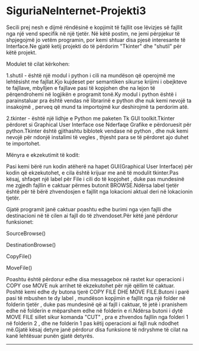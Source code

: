 # SiguriaNeInternet-Projekti3

Secili prej nesh e dijmë rëndësinë e kopjimit të fajllit ose lëvizjes së fajllit nga një vend specifik në një tjetër. Në këtë postim, ne jemi përpjekur të shpjegojmë jo vetëm programin, por kemi shtuar disa pjesë interesante të Interface.Ne gjatë ketij projekti do të përdorim "Tkinter" dhe "shutil" për këtë projekt. 

Modulet të cilat kërkohen:

1.shutil - është një modul i python i cili na mundëson që operojmë me lehtësisht me fajllat.Kjo kujdeset per semantiken sikurse krijimi i obejkteve te fajllave, mbylljen e fajllave pasi të kopjohen dhe na lejon të përqendrohemi në logjikën e programit tonë.Ky modul i python është i parainstaluar pra është vendas në librarinë e python dhe nuk kemi nevojë ta insakojmë , perveq që mund ta importojmë kur deshirojmë ta perdorim atë.

2.tkinter - është një lidhje e Python me paketen Tk GUI toolkit.Tkinter përdoret si Graphical User Interface ose Nderfaqe Grafike e përdoruesit për python.Tkinter është gjithashtu biblotek vendase në python , dhe nuk kemi nevojë për ndonjë instalimi të vegles , thjesht para se të përdoret ajo duhet te importohet.

Mënyra e ekzekutimit të kodit:

Pasi kemi bërë run kodin atëherë na hapet GUI(Graphical User Interface) për kodin që ekzekutohet, e cila është krijuar me anë të modulit tkinter.Pas kësaj, shfaqet një label për File i cili do të kopjohet , duke pas mundesinë me zgjedh fajllin e caktuar përmes butonit BROWSE.Ndërsa label tjetër është për të bërë zhvendosjen e fajllit nga lokacioni aktual deri në lokacionin tjetër.

Gjatë programit janë caktuar poashtu edhe burimi nga vjen fajlli dhe destinacioni në të cilen ai fajll do të zhvendoset.Për këtë janë përdorur funksionet:

SourceBrowse()

DestinationBrowse()

CopyFile()

MoveFile()

Poashtu është përdorur edhe disa messagebox në rastet kur operacioni i COPY ose MOVE nuk arrihet të ekzekutohet për një qëllim të caktuar.
Poshtë kemi edhe dy butona tjerë COPY FILE DHE MOVE FILE.Butoni i parë pasi të mbushen te dy label , mundëson kopjimin e fajllit nga një folder në folderin tjetër , duke pas mundesinë që ai fajll i caktuar, të jetë i pranishem edhe në folderin e mëparshem edhe në folderin e ri.Ndërsa butoni i dytë MOVE FILE sillet sikur komanda "CUT" , pra e zhvendos fajllin nga folderi 1 në folderin 2 , dhe ne folderin 1 pas këtij operacioni ai fajll nuk ndodhet më.Gjatë kësaj detyre janë përdorur disa funksione të ndryshme të cilat na kanë lehtësuar punën gjatë detyrës.

----------------------------------------------------------------------------------------------------


